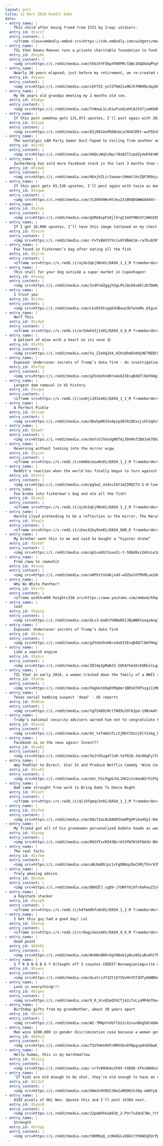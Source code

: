 ```yaml
---
layout: post
title: 22 Mart 2018 Reddit Debe
data:
- entry_name: |
    This child after being freed from ISIS by Iraqi soldiers.
  entry_id: 85vcsf
  entry_content: |
    <iframe class=embedly-embed src=https://cdn.embedly.com/widgets/media.html?src=https%3A%2F%2Fgfycat.com%2Fifr%2FSlimJampackedBassethound&url=https%3A%2F%2Fgfycat.com%2FSlimJampackedBassethound&image=https%3A%2F%2Fthumbs.gfycat.com%2FSlimJampackedBassethound-size_restricted.gif&key=522baf40bd3911e08d854040d3dc5c07&type=text%2Fhtml&schema=gfycat width=600 height=338 scrolling=no frameborder=0 allowfullscreen></iframe>
- entry_name: |
    TIL that Keanu Reeves runs a private charitable foundation to fund cancer research and children’s hospitals. In 2009, he told Ladies Home Journal: I don’t like to attach my name to it, I just let the foundation do what it does.
  entry_id: 85uy9n
  entry_content: |
    <img src=https://i.redditmedia.com/ShbihYF3bpXFW9PRclQWcIKQAkUqPhyhMRu5Srne3jI.jpg?fm=jpg&s=840e80cc234d38f0151379931c4e995c frameborder=0>
- entry_name: |
    Nearly 30 years elapsed; just before my retirement, we re-created my favorite photo of my oldest son & I...
  entry_id: 85ywxv
  entry_content: |
    <img src=https://i.redditmedia.com/LEh75I-yn7ZfHAZva9KJh7M090LHqiDC4ZalUFlDKtA.jpg?fm=jpg&s=19aa78fdbb0b0e32782557f69b10073a frameborder=0>
- entry_name: |
    My 94 years old grandpa meeting my 2 months old son.
  entry_id: 85w6ge
  entry_content: |
    <img src=https://i.redditmedia.com/TnNnwL1LcKiwTxeGLmVCAJtO7jumKb0PE3tGZM8PdEM.jpg?fm=jpg&s=6a6f5b61e648e5bbe31a4d2bb85f294d frameborder=0>
- entry_name: |
    If this post somehow gets 131,072 upvotes, I'll post again with 262,144 Ewans
  entry_id: 85xypk
  entry_content: |
    <img src=https://i.redditmedia.com/EGjR81AsM5DNvbLoCNVKIMIt-wsF9ZxhuTOMa_gNQLk.jpg?fm=jpg&s=01117c2a51004f5612bd3d69357bb458 frameborder=0>
- entry_name: |
    The nostalgic LAN Party Gamer Duct-Taped to Ceiling from another angle
  entry_id: 85ur92
  entry_content: |
    <img src=https://i.redditmedia.com/GHQLvWq5iRpc78o8ZT2zpdZyVwF6kYWkzytm89DLWvA.jpg?fm=jpg&s=a28cb12e28df132bf4dd8f1a8af2cdfe frameborder=0>
- entry_name: |
    Zuckerberg has sold more Facebook stock in the last 3 months than any insider at any other company
  entry_id: 85vmw8
  entry_content: |
    <img src=https://i.redditmedia.com/HOxjhZLir3awaeriMmAtlHzZQF3R9aj4QjaFzV_YrTM.jpg?fm=jpg&s=fc63ba6e422518f4959630c2b19a7644 frameborder=0>
- entry_name: |
    If this post gets 65,536 upvotes, I'll post again with twice as many Ewans
  entry_id: 85vgww
  entry_content: |
    <img src=https://i.redditmedia.com/7LOkRVHHcHt3eu23iBOQ8SWWGAO44t--APuGnkDhtTE.jpg?fm=jpg&s=89ad6a2e2bb5a755806264888c8437b7 frameborder=0>
- entry_name: |
  entry_id: 85x5vk
  entry_content: |
    <img src=https://i.redditmedia.com/gGMd4spFUdjlVrgCImVF9Nh3Y19WCEERmp89HQW5AbI.jpg?fm=jpg&s=251c81842ca8bb692276cd0f5dbebc2b frameborder=0>
- entry_name: |
    If I get 10,000 upvotes, I’ll have this image tattooed on my chest.
  entry_id: 85vurm
  entry_content: |
    <img src=https://i.redditmedia.com/-FvTxBAV5fXciu9YdBeKJm-ra7Eu920YUpbpCQwhRDA.jpg?fm=jpg&s=f42ed37f7574e176d47cb76b0e4c8602 frameborder=0>
- entry_name: |
    Fox found in fishermen’s bag after eating all the fish
  entry_id: 85ylrb
  entry_content: |
    <iframe src=https://v.redd.it/ajdn3qkj90n01/DASH_1_2_M frameborder=0></iframe>
- entry_name: |
    This stall for your dog outside a super market in Copenhagen!
  entry_id: 85uwzp
  entry_content: |
    <img src=https://i.redditmedia.com/Zv4FndZggjhSgLPkJQs84x60lzK7DmNybMSZ5Tft_KA.jpg?fm=jpg&s=5e300f111fd2366481417e4432ae6667 frameborder=0>
- entry_name: |
    I trust you
  entry_id: 8614ov
  entry_content: |
    <img src=https://i.redditmedia.com/Lkz8JUtvppE43Bauo3EYwVwMx_6IgceIjkgAFXUy2tw.jpg?fm=jpg&s=d9d555022e7cf0c15fc0bf40813d8ff7 frameborder=0>
- entry_name: |
    Nerf This
  entry_id: 85z9yk
  entry_content: |
    <iframe src=https://v.redd.it/wr5dwh43j1n01/DASH_4_8_M frameborder=0></iframe>
- entry_name: |
    A patient of mine with a heart on its nose 😊
  entry_id: 85x55i
  entry_content: |
    <img src=https://i.redditmedia.com/Vu_ZJeOqIX4_AIKsQhmEk0dy9ETNEBC50vQkbo818E4.jpg?fm=jpg&s=0b9a499153ed785e2e7ac50338e1c12a frameborder=0>
- entry_name: |
    Exposed: Undercover secrets of Trump’s data firm - An investigation by Channel 4 News has revealed how Cambridge Analytica claims it ran ‘all’ of President Trump’s digital campaign – and may have broken election law. Executives were secretly filmed saying they leave ‘no paper trail’.
  entry_id: 85vf2q
  entry_content: |
    <img src=https://i.redditmedia.com/gZVoUnhnH8ro4o6I5EvqB4Q7l8mTH4g3EhPyubwxFWY.jpg?fm=jpg&s=fc53f30f5525a418f557d2914d42a8d5 frameborder=0>
- entry_name: |
    Largest dam removal in US history
  entry_id: 85vqwz
  entry_content: |
    <iframe src=https://v.redd.it/ixe0ji393zm01/DASH_1_2_M frameborder=0></iframe>
- entry_name: |
    A Perfect Pickle
  entry_id: 85vzam
  entry_content: |
    <img src=https://i.redditmedia.com/UDw5pN63Va4pzpSBlRzDExxjskh3qOxYuBMaTHPADl0.jpg?fm=jpg&s=71c85a73c726fd9eda706c83737fd29b frameborder=0>
- entry_name: |
  entry_id: 85wwhr
  entry_content: |
    <img src=https://i.redditmedia.com/8oYsCChUvdgNOTAj3bkMnf2BdJok70XzZ8DuJMI6JsM.jpg?fm=jpg&s=4bd85ec1c94594142272109e7fd9f2c6 frameborder=0>
- entry_name: |
    Reversing without looking into the mirror wcgw.
  entry_id: 85yion
  entry_content: |
    <iframe src=https://v.redd.it/e4m6bcmzw0n01/DASH_1_2_M frameborder=0></iframe>
- entry_name: |
    Reddit's reaction when the world has finally begun to turn against Facebook
  entry_id: 85znl4
  entry_content: |
    <img src=https://i.redditmedia.com/pg5w2_oS4ovIAYimZIMQZ73-S-0-lxwvACnZGyuBh2Q.gif?fm=jpg&s=d8344741a58f8e78e6cc6f66fa815c62 frameborder=0>
- entry_name: |
    Fox broke into fisherman's bag and ate all the fish!
  entry_id: 85xmj6
  entry_content: |
    <iframe src=https://v.redd.it/ajdn3qkj90n01/DASH_1_2_M frameborder=0></iframe>
- entry_name: |
    Harold Lloyd pretending to be a reflection in the mirror, The Marathon 1919.
  entry_id: 85wq1v
  entry_content: |
    <iframe src=https://v.redd.it/uhec42ky9xm01/DASH_600_K frameborder=0></iframe>
- entry_name: |
    My brother sent this to me and said he bought a “hipster drone”
  entry_id: 85xo8f
  entry_content: |
    <img src=https://i.redditmedia.com/qA1vuKOJtoxuIc-t-5Q8d8vLEmVnie1WUqjocWDd3io.jpg?fm=jpg&s=8c7bf9af2cf9aee7a31adad4be06a5c0 frameborder=0>
- entry_name: |
    From /aww to /awwshit
  entry_id: 85vxov
  entry_content: |
    <img src=https://i.redditmedia.com/aHPh1YsG46jxdd-wOZbalOfMhMLue2dAE3kIzp5P80w.jpg?fm=jpg&s=9e5506965ba3b80b90ee905ddbe4122a frameborder=0>
- entry_name: |
    Why No White Panther?
  entry_id: 85vrfn
  entry_content: |
    <iframe width=600 height=338 src=https://www.youtube.com/embed/h9qvUwofmwI?feature=oembed&enablejsapi=1&enablejsapi=1&enablejsapi=1 frameborder=0 allow=autoplay; encrypted-media allowfullscreen></iframe>
- entry_name: |
    loot
  entry_id: 85wp1p
  entry_content: |
    <img src=https://i.redditmedia.com/GLs3-UaOCVV0WaN51JByWBKYuoqsAngI5ezvdWmO2Bw.jpg?fm=jpg&s=9bdba9e9722d228c7760f75eed79733f frameborder=0>
- entry_name: |
    Exposed: Undercover secrets of Trump’s data firm
  entry_id: 85v9xy
  entry_content: |
    <img src=https://i.redditmedia.com/gZVoUnhnH8ro4o6I5EvqB4Q7l8mTH4g3EhPyubwxFWY.jpg?fm=jpg&s=fc53f30f5525a418f557d2914d42a8d5 frameborder=0>
- entry_name: |
    Like a search engine
  entry_id: 85xbix
  entry_content: |
    <img src=https://i.redditmedia.com/ZDJ4p2pMaBJS-SQhAfkm1Oc6GNCelLgg-Ky_jzTjqBY.jpg?fm=jpg&s=79754bf493803dd589b571a19cdbd6c5 frameborder=0>
- entry_name: |
    TIL that in early 2016, a woman tracked down the family of a WWII veteran whose Purple Heart she bought at an Arizona Goodwill store for $4.99
  entry_id: 85yh3w
  entry_content: |
    <img src=https://i.redditmedia.com/FAgUut89q8YMq6mr1BR3d7HTSzg11iMBaukIUEI0I4A.jpg?fm=jpg&s=0bee3244836a324dc29684c2c04444ca frameborder=0>
- entry_name: |
    Texas serial bombing suspect 'dead' - US reports
  entry_id: 860kxw
  entry_content: |
    <img src=https://i.redditmedia.com/YgTSXOOiMctTN85Lh9lK3pd-19BxA4Fi3rway9XxoLQ.jpg?fm=jpg&s=c4eae28d46e46043403459e27f15de89 frameborder=0>
- entry_name: |
    Trump’s national security advisers warned him not to congratulate Putin. He did it anyway.
  entry_id: 85xeid
  entry_content: |
    <img src=https://i.redditmedia.com/92_tof4AG3fLc5jRbf29znj9lY2ahg_hmZRkZBuMUcc.jpg?fm=jpg&s=2e67a7a9ef548fb72ac7a1cdc0e9f58a frameborder=0>
- entry_name: |
    Facebook is in the news again! Invest??
  entry_id: 85uw81
  entry_content: |
    <img src=https://i.redditmedia.com/5e2tOSug47JxR-Yef62Q-Jdc0OqFylFGvevOdziuEtc.png?fm=jpg&s=37c08372c7868245cc4b0f607f90c308 frameborder=0>
- entry_name: |
    Amy Poehler to Direct, Star In and Produce Netflix Comedy 'Wine Country', co-starring Rachel Dratch, Ana Gasteyer, Tina Fey and Maya Rudolph
  entry_id: 85vxk5
  entry_content: |
    <img src=https://i.redditmedia.com/mSc_h5LPgpbJUL1hK2z1vkmuBIrhiP5pTJ8Syj58kuc.jpg?fm=jpg&s=219c968e8f2758f9e9b1b997e581a1e2 frameborder=0>
- entry_name: |
    Dad came straight from work to Bring Dads To Dance Night
  entry_id: 861e2t
  entry_content: |
    <iframe src=https://v.redd.it/qli9fgmqs3n01/DASH_1_2_M frameborder=0></iframe>
- entry_name: |
  entry_id: 85xfn6
  entry_content: |
    <img src=https://i.redditmedia.com/OAzT2wLWi8A6R5Uw0Pg9Pi6a4OyI-N4v2PZenEKMcto.jpg?fm=jpg&s=78f738bf913c6aa779d0caf2d8e11f75 frameborder=0>
- entry_name: |
    My friend got all of his groomsmen personalized bobble heads as wedding gifts.
  entry_id: 85yoqp
  entry_content: |
    <img src=https://i.redditmedia.com/R02VTxcMZ43BcrAlOfW7KtDT8A3U-BKchh0h7zbQtE8.jpg?fm=jpg&s=6406a15ee9be742d726c9ecc76de6cdf frameborder=0>
- entry_name: |
    The real facts
  entry_id: 85xfmm
  entry_content: |
    <img src=https://i.redditmedia.com/uNLNaDblpz1cFgDN0qzDaCUMjTVnr9JNf2AzURXBuIA.jpg?fm=jpg&s=88d7fa9959eca341b096007ae56cb459 frameborder=0>
- entry_name: |
    Truly amazing advice.
  entry_id: 85v4zm
  entry_content: |
    <img src=https://i.redditmedia.com/8NXQTJ_vgQ9-jYUNFYOj9fr0aPwuZ3jCN_cbg1s-Q_o.jpg?fm=jpg&s=4d5bbd25c5f5e7e628b8625b11ec9464 frameborder=0>
- entry_name: |
    a haystack stacker
  entry_id: 85ycp9
  entry_content: |
    <iframe src=https://v.redd.it/k4fmm9hfs0n01/DASH_1_2_M frameborder=0></iframe>
- entry_name: |
    I bet this guy had a good day! Lol
  entry_id: 85wnup
  entry_content: |
    <iframe src=https://v.redd.it/cr0agi3enzm01/DASH_9_6_M frameborder=0></iframe>
- entry_name: |
    Good point
  entry_id: 860h01
  entry_content: |
    <img src=https://i.redditmedia.com/NnH0nQR0rGgYABok1yWss0SLuBvAhtTkxemN3GNspWE.jpg?fm=jpg&s=42723d76f2917883fc4c9d2070b8732c frameborder=0>
- entry_name: |
    S T R O N G B O Y O(fought off 3 coyotes CREDIT:Norwegianimgurite on imgur)
  entry_id: 85vwns
  entry_content: |
    <img src=https://i.redditmedia.com/AcatrsJY3Zt1SYIUvHnY5TZHTy68WBhe8-d0DuPWo_I.jpg?fm=jpg&s=77d88f7717a8f096e7d152986859c0ee frameborder=0>
- entry_name: |
    Love is everything!!!
  entry_id: 861geo
  entry_content: |
    <img src=https://i.redditmedia.com/9_R_XcvQ2eQtGCTj62z7uLjoMP4GfKwr07wqgo3pq5E.jpg?fm=jpg&s=c40e76cf6017aed0d37ae68888113aa9 frameborder=0>
- entry_name: |
    Birthday gifts from my grandmother, about 30 years apart
  entry_id: 85vshl
  entry_content: |
    <img src=https://i.redditmedia.com/W2-7MHpYnVbflG2zcX1vunBUghbCmbHesbtLLZ1Y9tQ.jpg?fm=jpg&s=d976c36da9f7599ec45a6b7dbb88ab1d frameborder=0>
- entry_name: |
    Man wins $390,000 in gender discrimination case because a woman got the promotion he was more qualified for
  entry_id: 8604id
  entry_content: |
    <img src=https://i.redditmedia.com/f2UYHmtHVFn9MVUGx0fBpgvp0nEDbwKj2Azdz-MKYQM.jpg?fm=jpg&s=2bb35ab38d536d96f225d1f8c668321f frameborder=0>
- entry_name: |
    Hello human, this is my marshmallow
  entry_id: 8612jg
  entry_content: |
    <img src=https://i.redditmedia.com/-nrfvW9XKAu1PdV-tXD08-XfhzH6HXu9CwuSbVYV0E8.jpg?fm=jpg&s=e554b419cbbd9ed1131676484e7c83da frameborder=0>
- entry_name: |
    ‘If kids are old enough to be shot, they’re old enough to have an opinion about being shot’
  entry_id: 8613a7
  entry_content: |
    <img src=https://i.redditmedia.com/bHm2n9X9U2J6m2aMQ961VJQq-oA0YyAjxxRaJ-vB-AQ.jpg?fm=jpg&s=d57bffa02d9851fe9e2fca2675e5acf8 frameborder=0>
- entry_name: |
    8192 pixels of Obi Wan. Upvote this and I'll post 16384 next.
  entry_id: 85ypz0
  entry_content: |
    <img src=https://i.redditmedia.com/22peB4hkoA93X_2-PVcTsddnE7Wu_YrbCR0G_H8Wcgs.jpg?fm=jpg&s=dd46f6bc7ab9efc356697c7b607865ef frameborder=0>
- entry_name: |
    Strength
  entry_id: 85v1gq
  entry_content: |
    <img src=https://i.redditmedia.com/t8KM6qQ_zzNkQGLvE8kCtY5KWZq5UrPpfkmJUi0GUu4.png?fm=jpg&s=6f4a5f9d30cca220957c2a0d9deea7a4 frameborder=0>
---
```

